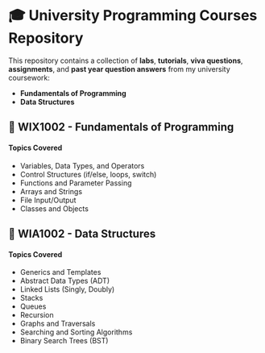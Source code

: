 # 🎓 University Programming Courses Repository

This repository contains a collection of **labs**, **tutorials**, **viva questions**, **assignments**, and **past year question answers** from my university coursework:

- **Fundamentals of Programming**
- **Data Structures**

## 📘 WIX1002 - Fundamentals of Programming
#### Topics Covered
- Variables, Data Types, and Operators
- Control Structures (if/else, loops, switch)  
- Functions and Parameter Passing 
- Arrays and Strings 
- File Input/Output  
- Classes and Objects


## 📗 WIA1002 - Data Structures
#### Topics Covered
- Generics and Templates
- Abstract Data Types (ADT)
- Linked Lists (Singly, Doubly)
- Stacks
- Queues
- Recursion
- Graphs and Traversals
- Searching and Sorting Algorithms
- Binary Search Trees (BST)
